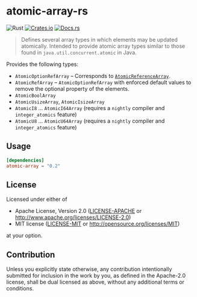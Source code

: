 # atomic-array-rs
![Rust](https://img.shields.io/badge/rust-stable-brightgreen.svg)
[![Crates.io](https://img.shields.io/crates/d/atomic-array.svg)](https://crates.io/crates/atomic-array)
[![Docs.rs](https://docs.rs/atomic-array/badge.svg)](https://docs.rs/atomic-array)
> Defines several array types in which elements may be updated atomically. Intended to provide atomic array types similar to those found in `java.util.concurrent.atomic` in Java.

Provides the following types:

 * `AtomicOptionRefArray` – Corresponds to [`AtomicReferenceArray`](https://docs.oracle.com/javase/7/docs/api/java/util/concurrent/atomic/AtomicReferenceArray.html).
 * `AtomicRefArray` – `AtomicOptionRefArray` with enforced default values to remove the optional property of the elements.
 * `AtomicBoolArray`
 * `AtomicUsizeArray`, `AtomicIsizeArray`
 * `AtomicI8` ... `AtomicI64Array` (requires a `nightly` compiler and `integer_atomics` feature)
 * `AtomicU8` ... `AtomicU64Array` (requires a `nightly` compiler and `integer_atomics` feature)

## Usage

```toml
[dependencies]
atomic-array = "0.2"
```

## License

Licensed under either of

 * Apache License, Version 2.0
   ([LICENSE-APACHE](LICENSE-APACHE) or http://www.apache.org/licenses/LICENSE-2.0)
 * MIT license
   ([LICENSE-MIT](LICENSE-MIT) or http://opensource.org/licenses/MIT)

at your option.

## Contribution

Unless you explicitly state otherwise, any contribution intentionally submitted
for inclusion in the work by you, as defined in the Apache-2.0 license, shall be
dual licensed as above, without any additional terms or conditions.
